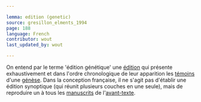 ```yaml
---

lemma: edition (genetic)
source: gresillon_elments_1994
page: 188
language: French
contributor: wout
last_updated_by: wout

---
```


On entend par le terme 'édition génétique' une [édition](editonScholarly.html) qui présente exhaustivement et dans l'ordre chronologique de leur apparition les [témoins](witness.html) d'une [génèse](genesis.html). Dans la conception française, il ne s'agit pas d'établir une édition synoptique (qui réunit plusieurs couches en une seule), mais de reproduire un à tous les [manuscrits](manuscript.html) de l'[avant-texte](avantTexte).
